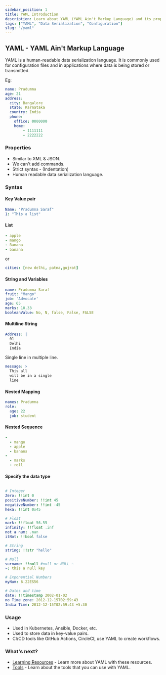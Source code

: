 ```yaml
---
sidebar_position: 1
title: YAML Introduction
description: Learn about YAML (YAML Ain't Markup Language) and its properties.
tags: ["YAML", "Data Serialization", "Configuration"]
slug: "/yaml"
---
```


## YAML - YAML Ain't Markup Language

YAML is a human-readable data serialization language. It is commonly used for configuration files and in applications where data is being stored or transmitted.

Eg:

```yaml
name: Pradumna
age: 21
address: 
  city: Bangalore
  state: Karnataka
  country: India
  phone:
    office: 0000000
    home: 
        - 1111111
        - 2222222
```

### Properties

- Similar to XML & JSON.
- We can't add commands.
- Strict syntax - (Indentation)
- Human readable data serialization language.

### Syntax

#### Key Value pair

```yaml
Name: "Pradumna Saraf"
1: "This a list"
```

#### List

```yaml
- apple
- mango
- Banana
- banana
```
or

```yaml
cities: [new delhi, patna,gujrat]
```

#### String and Variables

```yaml
name: Pradumna Saraf
fruit: "Mango"
job: 'Advocate'
age: 65
marks: 10.33
booleanValue: No, N, false, False, FALSE 
```

#### Multiline String

```yaml
Address: |
  01
  Delhi
  India
```
Single line in multiple line.

```yaml
message: >
  This all
  will be in a single
  line

```

#### Nested Mapping

```yaml
names: Pradumna
role:
  age: 22
  job: student
```  

#### Nested Sequence

```yaml
-
  - mango
  - apple
  - banana
-
  - marks
  - roll
```

#### Specify the data type

```yaml

# Integer
Zero: !!int 0
positiveNumber: !!int 45
negativeNumber: !!int -45
hexa: !!int 0x45

# Float
mark: !!float 56.55
infinity: !!float .inf
not a num: .nan
itNot: !!bool false

# String
string: !!str "hello"

# Null
surname: !!null #null or NULL ~ 
~: this a null key

# Exponential Numbers
myNum: 6.22ES56

# Dates and time
date: !!timestamp 2002-01-02
no Time zone: 2012-12-15T02:59:43
India Time: 2012-12-15T02:59:43 +5:30
```

### Usage

- Used in Kubernetes, Ansible, Docker, etc.
- Used to store data in key-value pairs.
- CI/CD tools like GitHub Actions, CircleCI, use YAML to create workflows.

### What's next?

- [Learning Resources](./learning-resources.md) - Learn more about YAML with these resources.
- [Tools](./tools.md) - Learn about the tools that you can use with YAML.